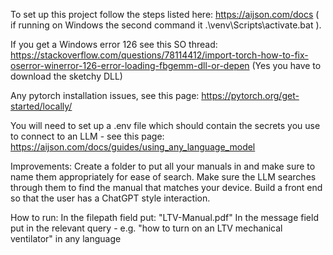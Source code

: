 To set up this project follow the steps listed here: https://aijson.com/docs ( if running on Windows the second command it .\venv\Scripts\activate.bat ).

If you get a Windows error 126 see this SO thread: https://stackoverflow.com/questions/78114412/import-torch-how-to-fix-oserror-winerror-126-error-loading-fbgemm-dll-or-depen
(Yes you have to download the sketchy DLL)

Any pytorch installation issues, see this page: https://pytorch.org/get-started/locally/

You will need to set up a .env file which should contain the secrets you use to connect to an LLM - see this page: https://aijson.com/docs/guides/using_any_language_model

Improvements: 
Create a folder to put all your manuals in and make sure to name them appropriately for ease of search. 
Make sure the LLM searches through them to find the manual that matches your device.
Build a front end so that the user has a ChatGPT style interaction.

How to run:
In the filepath field put: "LTV-Manual.pdf"
In the message field put in the relevant query - e.g. "how to turn on an LTV mechanical ventilator" in any language
